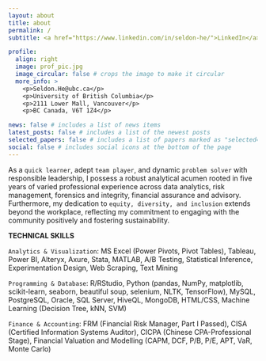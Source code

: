 ```yaml
---
layout: about
title: about
permalink: /
subtitle: <a href="https://www.linkedin.com/in/seldon-he/">LinkedIn</a>, <a href="https://seldonhe.github.io">GitHub</a>, <a href="https://www.zhihu.com/people/seldon-ho/posts">Zhihu</a>

profile:
  align: right
  image: prof_pic.jpg
  image_circular: false # crops the image to make it circular
  more_info: >
    <p>Seldon.He@ubc.ca</p>
    <p>University of British Columbia</p>
    <p>2111 Lower Mall, Vancouver</p>
    <p>BC Canada, V6T 1Z4</p>

news: false # includes a list of news items
latest_posts: false # includes a list of the newest posts
selected_papers: false # includes a list of papers marked as "selected={true}"
social: false # includes social icons at the bottom of the page
---
```


As a `quick learner`, adept `team player`, and dynamic `problem solver` with responsible leadership, I possess a robust analytical acumen rooted in five years of varied professional experience across data analytics, risk management, forensics and integrity, financial assurance and advisory. Furthermore, my dedication to `equity, diversity, and inclusion` extends beyond the workplace, reflecting my commitment to engaging with the community positively and fostering sustainability.


<b>TECHNICAL SKILLS</b>

`Analytics & Visualization`: MS Excel (Power Pivots, Pivot Tables), Tableau, Power BI, Alteryx, Axure, Stata, MATLAB, A/B Testing, Statistical Inference, Experimentation Design, Web Scraping, Text Mining

`Programming & Database`: R/RStudio, Python (pandas, NumPy, matplotlib, scikit-learn, seaborn, beautiful soup, selenium, NLTK, TensorFlow), MySQL, PostgreSQL, Oracle, SQL Server, HiveQL, MongoDB, HTML/CSS, Machine Learning (Decision Tree, kNN, SVM)

`Finance & Accounting`: FRM (Financial Risk Manager, Part I Passed), CISA (Certified Information Systems Auditor), CICPA (Chinese CPA-Professional Stage), Financial Valuation and Modelling (CAPM, DCF, P/B, P/E, APT, VaR, Monte Carlo)